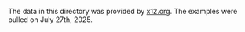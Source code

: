 The data in this directory was provided by [x12.org](https://x12.org/examples). The examples were pulled on July 27th, 2025.